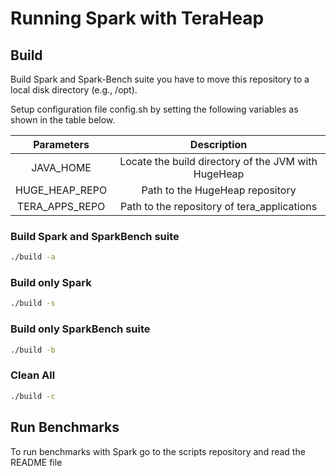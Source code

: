# Running Spark with TeraHeap

## Build
Build Spark and Spark-Bench suite you have to move this
repository to a local disk directory (e.g., /opt).

Setup configuration file config.sh by setting the following variables
as shown in the table below.

| **Parameters** 	|                   **Description**                   	|
|:--------------:	|:---------------------------------------------------:	|
| JAVA_HOME      	| Locate the build directory of the JVM with HugeHeap 	|
| HUGE_HEAP_REPO 	| Path to the HugeHeap repository                     	|
| TERA_APPS_REPO 	| Path to the repository of tera_applications         	|

### Build Spark and SparkBench suite
```sh
./build -a
```
### Build only Spark
```sh
./build -s
```
### Build only SparkBench suite
```sh
./build -b
```
### Clean All
```sh
./build -c
```

## Run Benchmarks
To run benchmarks with Spark go to the scripts repository and read the
README file 
